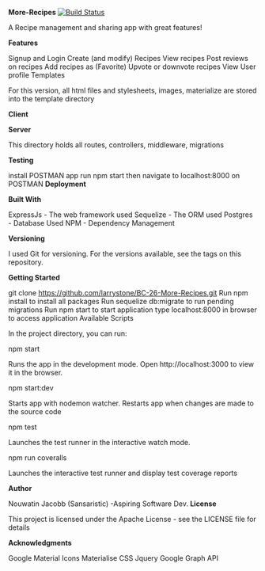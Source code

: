 **More-Recipes**
[![Build Status](https://travis-ci.org/nouwatinjacob/More-Recipes.svg?branch=development)](https://travis-ci.org/nouwatinjacob/More-Recipes)

A Recipe management and sharing app with great features!

**Features**

Signup and Login
Create (and modify) Recipes
View recipes
Post reviews on recipes
Add recipes as (Favorite)
Upvote or downvote recipes
View User profile
Templates

For this version, all html files and stylesheets, images, materialize are stored into the template directory

**Client**

**Server**

This directory holds all routes, controllers, middleware, migrations

**Testing**

install POSTMAN app
run npm start then navigate to localhost:8000 on POSTMAN
**Deployment**

**Built With**

ExpressJs - The web framework used
Sequelize - The ORM used
Postgres - Database Used
NPM - Dependency Management

**Versioning**

I used Git for versioning. For the versions available, see the tags on this repository.

**Getting Started**

git clone https://github.com/larrystone/BC-26-More-Recipes.git
Run npm install to install all packages
Run sequelize db:migrate to run pending migrations
Run npm start to start application
type localhost:8000 in browser to access application
Available Scripts

In the project directory, you can run:

npm start

Runs the app in the development mode.
Open http://localhost:3000 to view it in the browser.

npm start:dev

Starts app with nodemon watcher. Restarts app when changes are made to the source code

npm test

Launches the test runner in the interactive watch mode.

npm run coveralls

Launches the interactive test runner and display test coverage reports

**Author**

Nouwatin Jacobb (Sansaristic) -Aspiring Software Dev.
**License**

This project is licensed under the Apache License - see the LICENSE file for details

**Acknowledgments**

Google Material Icons
Materialise CSS
Jquery
Google Graph API